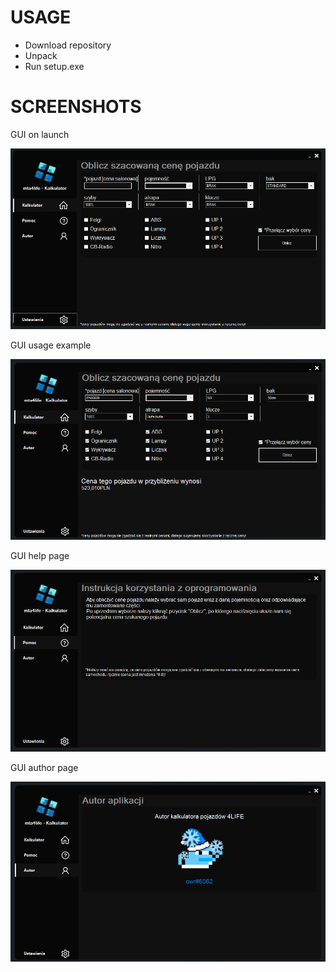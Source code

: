 # USAGE
- Download repository
- Unpack
- Run setup.exe

# SCREENSHOTS
GUI on launch

![veh price calculator gui](/Screenshots/01.png)

GUI usage example

![veh price calculator gui](/Screenshots/02.png)

GUI help page

![veh price calculator gui](/Screenshots/03.png)

GUI author page

![veh price calculator gui](/Screenshots/04.png)
